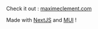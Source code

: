 Check it out : [maximeclement.com][max]

Made with [NextJS][next] and [MUI][mui] !

[max]: www.maximeclement.com
[next]: https://nextjs.org/
[mui]: https://mui.com/